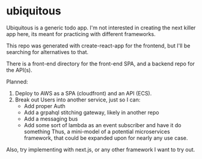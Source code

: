 # ubiquitous

Ubiquitous is a generic todo app. I'm not interested in creating the next killer app here, its meant for practicing with different frameworks.

This repo was generated with create-react-app for the frontend, but I'll be searching for alternatives to that.

There is a front-end directory for the front-end SPA, and a backend repo for the API(s).

Planned:

1. Deploy to AWS as a SPA (cloudfront) and an API (ECS).
2. Break out Users into another service, just so I can:
   - Add proper Auth
   - Add a grpahql stitching gateway, likely in another repo
   - Add a messaging bus
   - Add some sort of lambda as an event subscriber and have it do something
     Thus, a mini-model of a potential microservices framework, that could be expanded upon for nearly any use case.

Also, try implementing with next.js, or any other framework I want to try out.
